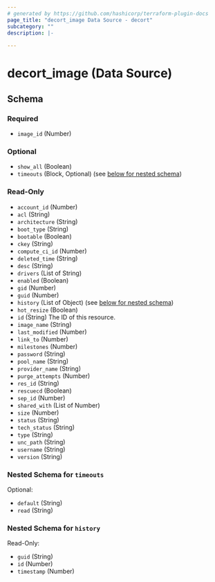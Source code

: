 ```yaml
---
# generated by https://github.com/hashicorp/terraform-plugin-docs
page_title: "decort_image Data Source - decort"
subcategory: ""
description: |-
  
---
```


# decort_image (Data Source)





<!-- schema generated by tfplugindocs -->
## Schema

### Required

- `image_id` (Number)

### Optional

- `show_all` (Boolean)
- `timeouts` (Block, Optional) (see [below for nested schema](#nestedblock--timeouts))

### Read-Only

- `account_id` (Number)
- `acl` (String)
- `architecture` (String)
- `boot_type` (String)
- `bootable` (Boolean)
- `ckey` (String)
- `compute_ci_id` (Number)
- `deleted_time` (String)
- `desc` (String)
- `drivers` (List of String)
- `enabled` (Boolean)
- `gid` (Number)
- `guid` (Number)
- `history` (List of Object) (see [below for nested schema](#nestedatt--history))
- `hot_resize` (Boolean)
- `id` (String) The ID of this resource.
- `image_name` (String)
- `last_modified` (Number)
- `link_to` (Number)
- `milestones` (Number)
- `password` (String)
- `pool_name` (String)
- `provider_name` (String)
- `purge_attempts` (Number)
- `res_id` (String)
- `rescuecd` (Boolean)
- `sep_id` (Number)
- `shared_with` (List of Number)
- `size` (Number)
- `status` (String)
- `tech_status` (String)
- `type` (String)
- `unc_path` (String)
- `username` (String)
- `version` (String)

<a id="nestedblock--timeouts"></a>
### Nested Schema for `timeouts`

Optional:

- `default` (String)
- `read` (String)


<a id="nestedatt--history"></a>
### Nested Schema for `history`

Read-Only:

- `guid` (String)
- `id` (Number)
- `timestamp` (Number)


